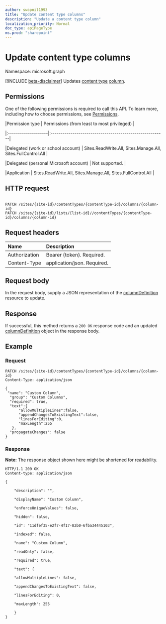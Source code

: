 ```yaml
---
author: swapnil1993
title: "Update content type columns"
description: "Update a content type column"
localization_priority: Normal
doc_type: apiPageType
ms.prod: "sharepoint"
---
```


# Update content type columns
Namespace: microsoft.graph

[!INCLUDE [beta-disclaimer](../../includes/beta-disclaimer.md)]
Updates [content type][contentType] [column][columnDefinition].
  

## Permissions  

One of the following permissions is required to call this API. To learn more, including how to choose permissions, see [Permissions](/graph/permissions_reference.md).

  

|Permission type | Permissions (from least to most privileged) |

|:--------------------|:---------------------------------------------------------|

|Delegated (work or school account) | Sites.ReadWrite.All, Sites.Manage.All, Sites.FullControl.All  |

|Delegated (personal Microsoft account) | Not supported. |

|Application | Sites.ReadWrite.All, Sites.Manage.All, Sites.FullControl.All |

  

## HTTP request

<!-- {
  "blockType": "ignored"
}
-->

```http

PATCH /sites/{site-id}/contentTypes/{contentType-id}/columns/{column-id}
PATCH /sites/{site-id}/lists/{list-id}//contentTypes/{contentType-id}/columns/{column-id}
```


## Request headers
|Name|Description|
|:---|:---|
|Authorization|Bearer {token}. Required.|
|Content-Type|application/json. Required.|


## Request body

In the request body, supply a JSON representation of the [columnDefinition][] resource to update.  

## Response

If successful, this method returns a `200 OK` response code and an updated [columnDefinition][] object in the response body.

## Example

### Request
<!-- {
  "blockType": "request",
  "name": "update_contenttype_column"
}
-->
```http
PATCH /sites/{site-id}/contentTypes/{contentType-id}/columns/{column-id}
Content-Type: application/json

{
 "name": "Custom Column",
  "group": "Custom Columns",
  "required": true,
  "text":{
      "allowMultipleLines":false,
      "appendChangesToExistingText":false,
      "linesForEditing":0,
      "maxLength":255
   },
  "propagateChanges": false		
}
```

### Response
**Note:** The response object shown here might be shortened for readability.
<!-- {
  "blockType": "response",
  "truncated": true,
  "@odata.type": "microsoft.graph.columnDefinition"
}
-->
```http
HTTP/1.1 200 OK
Content-type: application/json

{

    "description": "",

    "displayName": "Custom Column",

    "enforceUniqueValues": false,

    "hidden": false,

    "id": "11dfef35-e2f7-4f17-82b0-6fba34445103",

    "indexed": false,

    "name": "Custom Column",

    "readOnly": false,

    "required": true,

    "text": {

    "allowMultipleLines": false,

    "appendChangesToExistingText": false,

    "linesForEditing": 0,

    "maxLength": 255

    }
}

```

  

[columnDefinition]: ../resources/columnDefinition.md
[contentType]: ../resources/contentType.md